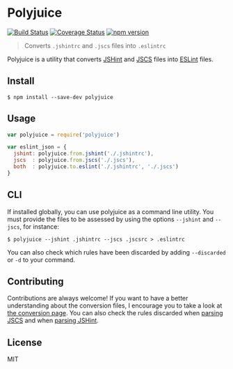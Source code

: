 # Polyjuice

[![Build Status](https://travis-ci.org/brenolf/polyjuice.svg)](https://travis-ci.org/brenolf/polyjuice)
[![Coverage Status](https://coveralls.io/repos/brenolf/polyjuice/badge.svg?branch=master&service=github)](https://coveralls.io/github/brenolf/polyjuice?branch=master) [![npm version](https://badge.fury.io/js/polyjuice.svg)](http://badge.fury.io/js/polyjuice)
> Converts `.jshintrc` and `.jscs` files into `.eslintrc`

Polyjuice is a utility that converts [JSHint](http://jshint.com/) and [JSCS](http://jscs.info/) files into [ESLint](http://eslint.org/) files.

## Install
`$ npm install --save-dev polyjuice`

## Usage
```js
var polyjuice = require('polyjuice')

var eslint_json = {
  jshint: polyjuice.from.jshint('./.jshintrc'),
  jscs  : polyjuice.from.jscs('./.jscs'),
  both  : polyjuice.to.eslint('./.jshintrc', './.jscs')
}
```

## CLI
If installed globally, you can use polyjuice as a command line utility. You must provide the files to be assessed by using the options `--jshint` and `--jscs`, for instance:

`$ polyjuice --jshint .jshintrc --jscs .jscsrc > .eslintrc`

You can also check which rules have been discarded by adding `--discarded` or `-d` to your command.

## Contributing
Contributions are always welcome! If you want to have a better understanding about the conversion files, I encourage you to take a look at [the conversion page](/doc/DICTIONARIES.md). You can also check the rules discarded when [parsing JSCS](/doc/JSCS.md) and when [parsing JSHint](/doc/JSHINT.md).

## License
MIT
